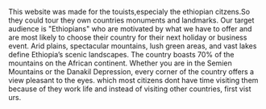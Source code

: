 This website was made for the touists,especialy the ethiopian citzens.So they could tour they own countries monuments and landmarks.
Our target audience is "Ethiopians" who are motivated by what we have to offer and are most likely to choose their country for their next holiday or business event.
Arid plains, spectacular mountains, lush green areas, and vast lakes define Ethiopia’s scenic landscapes. The country boasts 70% of the mountains on the African continent.
 Whether you are in the Semien Mountains or the Danakil Depression, every corner of the country offers a view pleasant to the eyes. which most citizens dont have time visiting 
them because of they work life and instead of visiting other countries, first vist urs.
